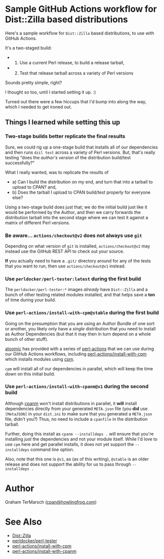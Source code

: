 # Sample GitHub Actions workflow for Dist::Zilla based distributions

Here's a sample workflow for `Dist::Zilla` based distributions, to use with
GitHub Actions.

It's a two-staged build:

- 1. Use a current Perl release, to build a release tarball,
- 2. Test that release tarball across a variety of Perl versions

Sounds pretty simple, right?

I thought so too, until I started setting it up.  :)

Turned out there were a few hiccups that I'd bump into along the way, which I
needed to get ironed out.

## Things I learned while setting this up

### Two-stage builds better replicate the final results

Sure, we could rig up a one-stage build that installs all of our dependencies
and then runs `dzil test` across a variety of Perl versions.  But, that's
really testing "does the _author's version_ of the distribution build/test
successfully?"

What I really wanted, was to replicate the results of

- a) Can I build the distribution on my end, and turn that into a tarball to upload to CPAN? and,
- b) Does the tarball I upload to CPAN build/test properly for everyone else?

Using a two-stage build does just that; we do the initial build just like it
would be performed by the Author, and then we carry forwards the distribution
tarball into the second stage where we can test it against a matrix of different
Perl versions.

### Be aware... `actions/checkout@v2` does not always use `git`

Depending on what version of `git` is installed, `actions/checkout@v2` may
instead use the GitHub REST API to check out your source.

**If** you actually need to have a `.git/` directory around for any of the
tests that you want to run, then use `actions/checkout@v1` instead.

### Use `perldocker/perl-tester:latest` during the first build

The `perldocker/perl-tester:*` images _already_ have `Dist::Zilla` and a
bunch of other testing related modules installed, and that helps save a **ton**
of time during your build.

### Use `perl-actions/install-with-cpm@stable` during the first build

Going on the presumption that you are using an Author Bundle of one sort or
another, you likely only have a _single_ distribution that you need to install
as Author Dependencies (but that it may then in turn depend on a whole bunch of
other stuff).

[atoomic](https://github.com/atoomic) has provided with a series of
[perl-actions](https://github.com/perl-actions) that we can use during our
GitHub Actions workflows, including
[perl-actions/install-with-cpm](https://github.com/perl-actions/install-with-cpm)
which installs modules using [cpm](https://metacpan.org/release/App-cpm).

`cpm` will install all of our dependencies in parallel, which will keep the
time down on this initial build.

### Use `perl-actions/install-with-cpanm@v1` during the second build

Although [cpanm](https://metacpan.org/release/App-cpanminus) won't install
distributions in parallel, it **will** install dependencies directly from your
generated `META.json` file (you **did** use `[MetaJSON]` in your `dist.ini` to
make sure that you generated a `META.json` file, didn't you?)  Thus, no need to
include a `cpanfile` in the distribution tarball.

Further, doing this install as `cpanm --installdeps .` will ensure that you're
installing _just_ the dependencies and not your module itself.  While I'd love
to use `cpm` here and get parallel installs, it does not yet support the
`--installdeps` command line option.

Also, note that this one is `@v1`, as (as of this writing), `@stable` is an
older release and does not support the ability for us to pass through
`--installdeps .`

# Author

Graham TerMarsch (cpan@howlingfrog.com)

# See Also

- [Dist::Zilla](https://metacpan.org/pod/Dist%3A%3AZilla)
- [perldocker/perl-tester](https://github.com/Perl/docker-perl-tester)
- [perl-actions/install-with-cpm](https://github.com/perl-actions/install-with-cpm)
- [perl-actions/install-with-cpanm](https://github.com/perl-actions/install-with-cpanm)
